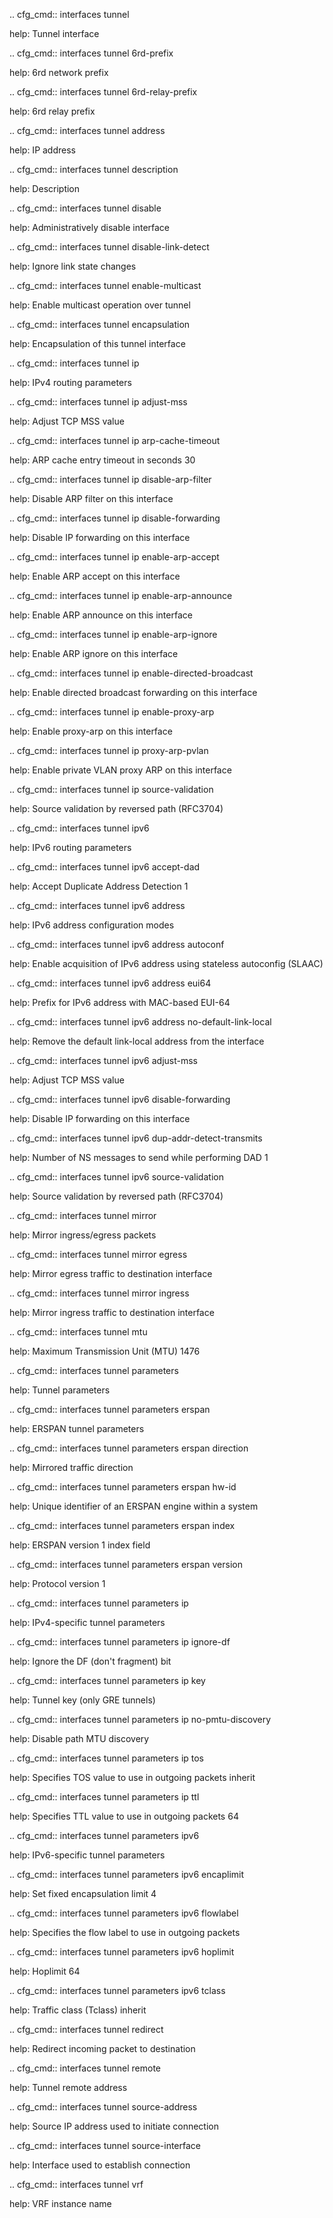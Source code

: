 .. cfg_cmd:: interfaces tunnel <tag>

help: Tunnel interface

.. cfg_cmd:: interfaces tunnel <tag> 6rd-prefix

help: 6rd network prefix

.. cfg_cmd:: interfaces tunnel <tag> 6rd-relay-prefix

help: 6rd relay prefix

.. cfg_cmd:: interfaces tunnel <tag> address

help: IP address

.. cfg_cmd:: interfaces tunnel <tag> description

help: Description

.. cfg_cmd:: interfaces tunnel <tag> disable

help: Administratively disable interface

.. cfg_cmd:: interfaces tunnel <tag> disable-link-detect

help: Ignore link state changes

.. cfg_cmd:: interfaces tunnel <tag> enable-multicast

help: Enable multicast operation over tunnel

.. cfg_cmd:: interfaces tunnel <tag> encapsulation

help: Encapsulation of this tunnel interface

.. cfg_cmd:: interfaces tunnel <tag> ip

help: IPv4 routing parameters

.. cfg_cmd:: interfaces tunnel <tag> ip adjust-mss

help: Adjust TCP MSS value

.. cfg_cmd:: interfaces tunnel <tag> ip arp-cache-timeout

help: ARP cache entry timeout in seconds
30


.. cfg_cmd:: interfaces tunnel <tag> ip disable-arp-filter

help: Disable ARP filter on this interface

.. cfg_cmd:: interfaces tunnel <tag> ip disable-forwarding

help: Disable IP forwarding on this interface

.. cfg_cmd:: interfaces tunnel <tag> ip enable-arp-accept

help: Enable ARP accept on this interface

.. cfg_cmd:: interfaces tunnel <tag> ip enable-arp-announce

help: Enable ARP announce on this interface

.. cfg_cmd:: interfaces tunnel <tag> ip enable-arp-ignore

help: Enable ARP ignore on this interface

.. cfg_cmd:: interfaces tunnel <tag> ip enable-directed-broadcast

help: Enable directed broadcast forwarding on this interface

.. cfg_cmd:: interfaces tunnel <tag> ip enable-proxy-arp

help: Enable proxy-arp on this interface

.. cfg_cmd:: interfaces tunnel <tag> ip proxy-arp-pvlan

help: Enable private VLAN proxy ARP on this interface

.. cfg_cmd:: interfaces tunnel <tag> ip source-validation

help: Source validation by reversed path (RFC3704)

.. cfg_cmd:: interfaces tunnel <tag> ipv6

help: IPv6 routing parameters

.. cfg_cmd:: interfaces tunnel <tag> ipv6 accept-dad

help: Accept Duplicate Address Detection
1


.. cfg_cmd:: interfaces tunnel <tag> ipv6 address

help: IPv6 address configuration modes

.. cfg_cmd:: interfaces tunnel <tag> ipv6 address autoconf

help: Enable acquisition of IPv6 address using stateless autoconfig (SLAAC)

.. cfg_cmd:: interfaces tunnel <tag> ipv6 address eui64

help: Prefix for IPv6 address with MAC-based EUI-64

.. cfg_cmd:: interfaces tunnel <tag> ipv6 address no-default-link-local

help: Remove the default link-local address from the interface

.. cfg_cmd:: interfaces tunnel <tag> ipv6 adjust-mss

help: Adjust TCP MSS value

.. cfg_cmd:: interfaces tunnel <tag> ipv6 disable-forwarding

help: Disable IP forwarding on this interface

.. cfg_cmd:: interfaces tunnel <tag> ipv6 dup-addr-detect-transmits

help: Number of NS messages to send while performing DAD
1


.. cfg_cmd:: interfaces tunnel <tag> ipv6 source-validation

help: Source validation by reversed path (RFC3704)

.. cfg_cmd:: interfaces tunnel <tag> mirror

help: Mirror ingress/egress packets

.. cfg_cmd:: interfaces tunnel <tag> mirror egress

help: Mirror egress traffic to destination interface

.. cfg_cmd:: interfaces tunnel <tag> mirror ingress

help: Mirror ingress traffic to destination interface

.. cfg_cmd:: interfaces tunnel <tag> mtu

help: Maximum Transmission Unit (MTU)
1476


.. cfg_cmd:: interfaces tunnel <tag> parameters

help: Tunnel parameters

.. cfg_cmd:: interfaces tunnel <tag> parameters erspan

help: ERSPAN tunnel parameters

.. cfg_cmd:: interfaces tunnel <tag> parameters erspan direction

help: Mirrored traffic direction

.. cfg_cmd:: interfaces tunnel <tag> parameters erspan hw-id

help: Unique identifier of an ERSPAN engine within a system

.. cfg_cmd:: interfaces tunnel <tag> parameters erspan index

help: ERSPAN version 1 index field

.. cfg_cmd:: interfaces tunnel <tag> parameters erspan version

help: Protocol version
1


.. cfg_cmd:: interfaces tunnel <tag> parameters ip

help: IPv4-specific tunnel parameters

.. cfg_cmd:: interfaces tunnel <tag> parameters ip ignore-df

help: Ignore the DF (don't fragment) bit

.. cfg_cmd:: interfaces tunnel <tag> parameters ip key

help: Tunnel key (only GRE tunnels)

.. cfg_cmd:: interfaces tunnel <tag> parameters ip no-pmtu-discovery

help: Disable path MTU discovery

.. cfg_cmd:: interfaces tunnel <tag> parameters ip tos

help: Specifies TOS value to use in outgoing packets
inherit


.. cfg_cmd:: interfaces tunnel <tag> parameters ip ttl

help: Specifies TTL value to use in outgoing packets
64


.. cfg_cmd:: interfaces tunnel <tag> parameters ipv6

help: IPv6-specific tunnel parameters

.. cfg_cmd:: interfaces tunnel <tag> parameters ipv6 encaplimit

help: Set fixed encapsulation limit
4


.. cfg_cmd:: interfaces tunnel <tag> parameters ipv6 flowlabel

help: Specifies the flow label to use in outgoing packets

.. cfg_cmd:: interfaces tunnel <tag> parameters ipv6 hoplimit

help: Hoplimit
64


.. cfg_cmd:: interfaces tunnel <tag> parameters ipv6 tclass

help: Traffic class (Tclass)
inherit


.. cfg_cmd:: interfaces tunnel <tag> redirect

help: Redirect incoming packet to destination

.. cfg_cmd:: interfaces tunnel <tag> remote

help: Tunnel remote address

.. cfg_cmd:: interfaces tunnel <tag> source-address

help: Source IP address used to initiate connection

.. cfg_cmd:: interfaces tunnel <tag> source-interface

help: Interface used to establish connection

.. cfg_cmd:: interfaces tunnel <tag> vrf

help: VRF instance name

